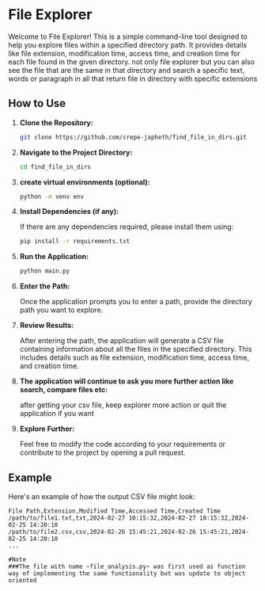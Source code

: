 # File Explorer

Welcome to File Explorer! This is a simple command-line tool designed to help you explore files within a specified directory path. It provides details like file extension, modification time, access time, and creation time for each file found in the given directory. not only file explorer but you can also see the file that are the same in that directory and search a specific text, words or paragraph in all that return file in directory with specific extensions

## How to Use

1. **Clone the Repository:**

    ```bash
    git clone https://github.com/crepe-japheth/find_file_in_dirs.git
    ```

2. **Navigate to the Project Directory:**

    ```bash
    cd find_file_in_dirs
    ```
2. **create virtual environments (optional):**

    ```bash
    python -m venv env
    ```

3. **Install Dependencies (if any):**

    If there are any dependencies required, please install them using:

    ```bash
    pip install -r requirements.txt
    ```

4. **Run the Application:**

    ```bash
    python main.py
    ```

5. **Enter the Path:**

    Once the application prompts you to enter a path, provide the directory path you want to explore.

6. **Review Results:**

    After entering the path, the application will generate a CSV file containing information about all the files in the specified directory. This includes details such as file extension, modification time, access time, and creation time.
   
7. **The application will continue to ask you more further action like search, compare files etc:**

    after getting your csv file, keep explorer more action or quit the application if you want


8. **Explore Further:**

    Feel free to modify the code according to your requirements or contribute to the project by opening a pull request.

## Example

Here's an example of how the output CSV file might look:

```csv
File Path,Extension,Modified Time,Accessed Time,Created Time
/path/to/file1.txt,txt,2024-02-27 10:15:32,2024-02-27 10:15:32,2024-02-25 14:20:10
/path/to/file2.csv,csv,2024-02-26 15:45:21,2024-02-26 15:45:21,2024-02-25 14:20:10
...

#Note
###The file with name ~file_analysis.py~ was first used as function way of implementing the same functionality but was update to object oriented
